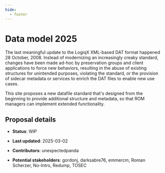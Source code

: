 ```yaml
---
hide:
  - footer
---
```


# Data model 2025

The last meaningful update to the LogiqX XML-based DAT format happened 28 October, 2008.
Instead of modernizing an increasingly creaky standard, changes have been made ad-hoc by
preservation groups and client applications to force new behaviors, resulting in the abuse
of existing structures for unintended purposes, violating the standard, or the provision
of sidecar metadata or services to enrich the DAT files to enable new use cases.

This site proposes a new datafile standard that's designed from the beginning to provide
additional structure and metadata, so that ROM managers can implement extended
functionality.

## Proposal details

* **Status**: WIP

* **Last updated**: 2025-03-02

* **Contributors**: unexpectedpanda

* **Potential stakeholders**: gordonj, darksabre76, emmercm, Roman Scherzer, No-Intro,
  Redump, TOSEC
